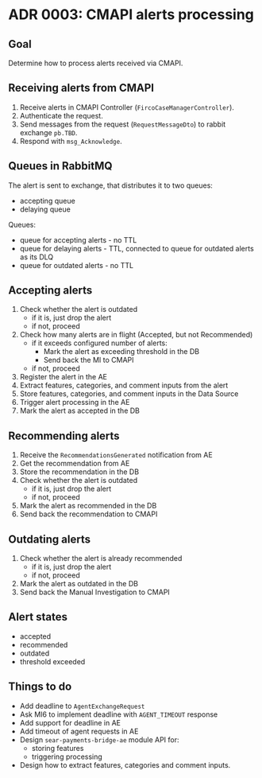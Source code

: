 # ADR 0003: CMAPI alerts processing

## Goal

Determine how to process alerts received via CMAPI.

## Receiving alerts from CMAPI

1. Receive alerts in CMAPI Controller (`FircoCaseManagerController`).
2. Authenticate the request.
3. Send messages from the request (`RequestMessageDto`) to rabbit exchange `pb.TBD`.
4. Respond with `msg_Acknowledge`.

## Queues in RabbitMQ

The alert is sent to exchange, that distributes it to two queues:
  - accepting queue
  - delaying queue


Queues:
  - queue for accepting alerts - no TTL
  - queue for delaying alerts - TTL, connected to queue for outdated alerts as its DLQ
  - queue for outdated alerts - no TTL

## Accepting alerts

1. Check whether the alert is outdated
   * if it is, just drop the alert
   * if not, proceed
2. Check how many alerts are in flight (Accepted, but not Recommended)
   * if it exceeds configured number of alerts:
     * Mark the alert as exceeding threshold in the DB
     * Send back the MI to CMAPI
   * if not, proceed
3. Register the alert in the AE
4. Extract features, categories, and comment inputs from the alert
5. Store features, categories, and comment inputs in the Data Source
6. Trigger alert processing in the AE
7. Mark the alert as accepted in the DB

## Recommending alerts

1. Receive the `RecommendationsGenerated` notification from AE
2. Get the recommendation from AE
3. Store the recommendation in the DB
4. Check whether the alert is outdated
   * if it is, just drop the alert
   * if not, proceed
5. Mark the alert as recommended in the DB
6. Send back the recommendation to CMAPI

## Outdating alerts

1. Check whether the alert is already recommended
   * if it is, just drop the alert
   * if not, proceed
2. Mark the alert as outdated in the DB
3. Send back the Manual Investigation to CMAPI

## Alert states

- accepted
- recommended
- outdated
- threshold exceeded

## Things to do

- Add deadline to `AgentExchangeRequest`
- Ask MI6 to implement deadline with `AGENT_TIMEOUT` response
- Add support for deadline in AE
- Add timeout of agent requests in AE
- Design `sear-payments-bridge-ae` module API for:
  - storing features
  - triggering processing
- Design how to extract features, categories and comment inputs.
